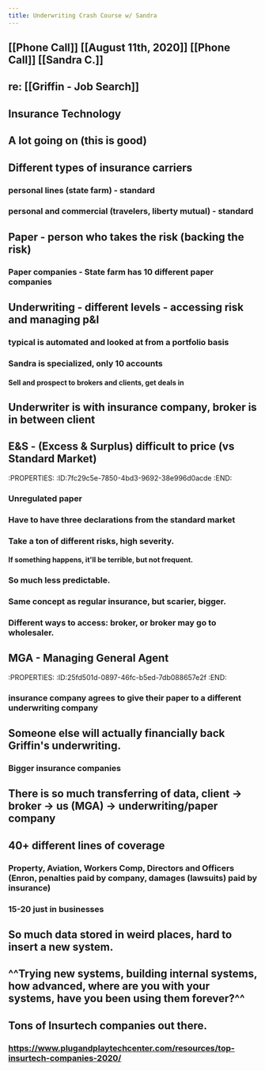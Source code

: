 ```yaml
---
title: Underwriting Crash Course w/ Sandra
---
```


## [[Phone Call]] [[August 11th, 2020]] [[Phone Call]] [[Sandra C.]]

## re: [[Griffin - Job Search]]

## 

## Insurance Technology

## 

## A lot going on (this is good)

## 

## Different types of insurance carriers
### personal lines (state farm) - standard

### personal and commercial (travelers, liberty mutual) - standard

## Paper - person who takes the risk (backing the risk)
### Paper companies - State farm has 10 different paper companies

## Underwriting - different levels - accessing risk and managing p&l
### typical is automated and looked at from a portfolio basis

### Sandra is specialized, only 10 accounts 
#### Sell and prospect to brokers and clients, get deals in

## Underwriter is with insurance company, broker is in between client 

## E&S - (Excess & Surplus) difficult to price (vs Standard Market)
:PROPERTIES:
:ID:7fc29c5e-7850-4bd3-9692-38e996d0acde
:END:
### Unregulated paper

### Have to have three declarations from the standard market

### Take a ton of different risks, high severity.
#### If something happens, it'll be terrible, but not frequent.

### So much less predictable.

### Same concept as regular insurance, but scarier, bigger.

### Different ways to access: broker, or broker may go to wholesaler.

## MGA - Managing General Agent
:PROPERTIES:
:ID:25fd501d-0897-46fc-b5ed-7db088657e2f
:END:
### insurance company agrees to give their paper to a different underwriting company

## Someone else will actually financially back Griffin's underwriting.
### Bigger insurance companies 

## There is so much transferring of data, client -> broker -> us (MGA) -> underwriting/paper company

## 40+ different lines of coverage
### Property, Aviation, Workers Comp, Directors and Officers (Enron, penalties paid by company, damages (lawsuits) paid by insurance)

### 15-20 just in businesses

## So much data stored in weird places, hard to insert a new system.

## ^^Trying new systems, building internal systems, how advanced, where are you with your systems, have you been using them forever?^^

## Tons of Insurtech companies out there.
### https://www.plugandplaytechcenter.com/resources/top-insurtech-companies-2020/
